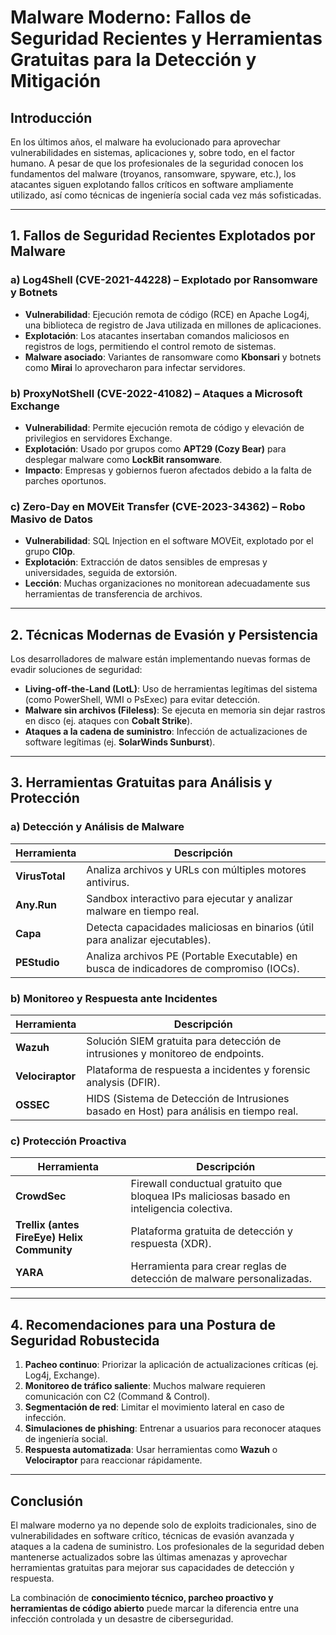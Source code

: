 # Malware Moderno: Fallos de Seguridad Recientes y Herramientas Gratuitas para la Detección y Mitigación

## Introducción
En los últimos años, el malware ha evolucionado para aprovechar vulnerabilidades en sistemas, aplicaciones y, sobre todo, en el factor humano. A pesar de que los profesionales de la seguridad conocen los fundamentos del malware (troyanos, ransomware, spyware, etc.), los atacantes siguen explotando fallos críticos en software ampliamente utilizado, así como técnicas de ingeniería social cada vez más sofisticadas.



---

## 1. Fallos de Seguridad Recientes Explotados por Malware

### a) Log4Shell (CVE-2021-44228) – Explotado por Ransomware y Botnets
- **Vulnerabilidad**: Ejecución remota de código (RCE) en Apache Log4j, una biblioteca de registro de Java utilizada en millones de aplicaciones.
- **Explotación**: Los atacantes insertaban comandos maliciosos en registros de logs, permitiendo el control remoto de sistemas.
- **Malware asociado**: Variantes de ransomware como **Kbonsari** y botnets como **Mirai** lo aprovecharon para infectar servidores.

### b) ProxyNotShell (CVE-2022-41082) – Ataques a Microsoft Exchange
- **Vulnerabilidad**: Permite ejecución remota de código y elevación de privilegios en servidores Exchange.
- **Explotación**: Usado por grupos como **APT29 (Cozy Bear)** para desplegar malware como **LockBit ransomware**.
- **Impacto**: Empresas y gobiernos fueron afectados debido a la falta de parches oportunos.

### c) Zero-Day en MOVEit Transfer (CVE-2023-34362) – Robo Masivo de Datos
- **Vulnerabilidad**: SQL Injection en el software MOVEit, explotado por el grupo **Cl0p**.
- **Explotación**: Extracción de datos sensibles de empresas y universidades, seguida de extorsión.
- **Lección**: Muchas organizaciones no monitorean adecuadamente sus herramientas de transferencia de archivos.

---

## 2. Técnicas Modernas de Evasión y Persistencia
Los desarrolladores de malware están implementando nuevas formas de evadir soluciones de seguridad:

- **Living-off-the-Land (LotL)**: Uso de herramientas legítimas del sistema (como PowerShell, WMI o PsExec) para evitar detección.
- **Malware sin archivos (Fileless)**: Se ejecuta en memoria sin dejar rastros en disco (ej. ataques con **Cobalt Strike**).
- **Ataques a la cadena de suministro**: Infección de actualizaciones de software legítimas (ej. **SolarWinds Sunburst**).

---

## 3. Herramientas Gratuitas para Análisis y Protección

### a) Detección y Análisis de Malware

| Herramienta    | Descripción                                                                 |
|----------------|-----------------------------------------------------------------------------|
| **VirusTotal** | Analiza archivos y URLs con múltiples motores antivirus.                    |
| **Any.Run**    | Sandbox interactivo para ejecutar y analizar malware en tiempo real.        |
| **Capa**       | Detecta capacidades maliciosas en binarios (útil para analizar ejecutables).|
| **PEStudio**   | Analiza archivos PE (Portable Executable) en busca de indicadores de compromiso (IOCs). |

### b) Monitoreo y Respuesta ante Incidentes

| Herramienta       | Descripción                                                                 |
|--------------------|-----------------------------------------------------------------------------|
| **Wazuh**         | Solución SIEM gratuita para detección de intrusiones y monitoreo de endpoints. |
| **Velociraptor**  | Plataforma de respuesta a incidentes y forensic analysis (DFIR).            |
| **OSSEC**         | HIDS (Sistema de Detección de Intrusiones basado en Host) para análisis en tiempo real. |

### c) Protección Proactiva

| Herramienta                           | Descripción                                                                 |
|---------------------------------------|-----------------------------------------------------------------------------|
| **CrowdSec**                          | Firewall conductual gratuito que bloquea IPs maliciosas basado en inteligencia colectiva. |
| **Trellix (antes FireEye) Helix Community** | Plataforma gratuita de detección y respuesta (XDR).                          |
| **YARA**                              | Herramienta para crear reglas de detección de malware personalizadas.        |

---

## 4. Recomendaciones para una Postura de Seguridad Robustecida

1. **Pacheo continuo**: Priorizar la aplicación de actualizaciones críticas (ej. Log4j, Exchange).  
2. **Monitoreo de tráfico saliente**: Muchos malware requieren comunicación con C2 (Command & Control).  
3. **Segmentación de red**: Limitar el movimiento lateral en caso de infección.  
4. **Simulaciones de phishing**: Entrenar a usuarios para reconocer ataques de ingeniería social.  
5. **Respuesta automatizada**: Usar herramientas como **Wazuh** o **Velociraptor** para reaccionar rápidamente.

---

## Conclusión
El malware moderno ya no depende solo de exploits tradicionales, sino de vulnerabilidades en software crítico, técnicas de evasión avanzada y ataques a la cadena de suministro. Los profesionales de la seguridad deben mantenerse actualizados sobre las últimas amenazas y aprovechar herramientas gratuitas para mejorar sus capacidades de detección y respuesta.

La combinación de **conocimiento técnico, parcheo proactivo y herramientas de código abierto** puede marcar la diferencia entre una infección controlada y un desastre de ciberseguridad.
